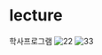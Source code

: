 # lecture
학사프로그램
![22](https://user-images.githubusercontent.com/96767314/204685692-10f84794-ef50-4fdf-9875-daa9fe316b6f.gif)
![33](https://user-images.githubusercontent.com/96767314/204686277-7632cfd8-22ac-4579-9863-1fa15a24ff7a.gif)

